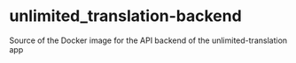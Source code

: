 # unlimited_translation-backend
Source of the Docker image for the API backend of the unlimited-translation app
